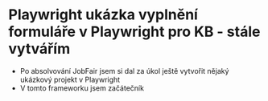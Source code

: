 # Playwright ukázka vyplnění formuláře v Playwright pro KB - stále vytvářím
* Po absolvování JobFair jsem si dal za úkol ještě vytvořit nějaký ukázkový projekt v Playwright <br>
* V tomto frameworku jsem začátečník
